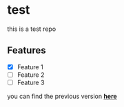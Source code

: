 # test
this is a test repo

## Features
- [x] Feature 1
- [ ] Feature 2
- [ ] Feature 3

you can find the previous version [**here**](https://github.com/MohamedElwarraky82/test/commit/c96b5379e1017ba8571f60022d2dfa39d238ae3e)
